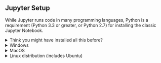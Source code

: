 ## Jupyter Setup
While Jupyter runs code in many programming languages, Python is a requirement (Python 3.3 or greater, or Python 2.7) for installing the classic Jupyter Notebook.  

<details>
  <summary>Think you might have installed all this before?</summary>
  
  You can run `jupyter notebook` in your terminal (or command prompt on Windows). If this opens a browser window then you probably have the required software. In the browser window, try making a new ipython notebook and in there add the following code:
```python
  import numpy as np
  import pandas as pd
  import matplotlib
```
and see if it runs. If it does then you are good to go for these tutorials. You might still want to do a conda installation if you are not very sure about how you installed the packages, because in the projects we might need to install a few more packages (by packages we mean numpy, pandas etc.).
</details>

<details>
<summary>Windows</summary>
  
Follow the youtube video: [Installing MiniConda on Windows](https://www.youtube.com/watch?v=-H_onyfW9VE)

The video mentions this, but repeating since this is very important, remember to check the "Add MiniConda3 to my PATH environment variable" box (if some warning is shown regarding this, ignore it).  

Open command prompt (Press Windows button and type ‘cmd’) (opening powershell is also fine)

Type `conda install jupyter numpy scipy matplotlib pandas` into the window and hit enter.

This should install some more required packages, type `y` whenever the terminal tells you to. 

At this point you have installed everything that you need.

Enter the following command to start a notebook, and you can start playing around.
```bash  
jupyter notebook  
```  
</details>

<details>
<summary>MacOS</summary>
  
Our first step is to download the installer

Use the following links depending on your mac

- M1 : [Miniconda3 macOS Apple M1 64-bit pkg](https://repo.anaconda.com/miniconda/Miniconda3-latest-MacOSX-arm64.pkg)
- Intel: [Miniconda3 macOS Intel x86 64-bit pkg](https://repo.anaconda.com/miniconda/Miniconda3-latest-MacOSX-x86_64.pkg)

The download of the installer should be quick, it’s < 100 mb in size

Once the download finishes, click on the installer to open it. Keep following the onscreen instructions to download miniconda.

Once the installation is finished, open a terminal (if you already had one open, close it and reopen the terminal)

You might see the word `(base)` written on the left or the right end of your line, that is fine.

Type `conda install jupyter numpy scipy matplotlib pandas` into the terminal and hit enter.

This should install some more required packages, type `y` whenever the terminal tells you to.

Celebrate, since now you can start your journey of doing astronomy with python.

In the terminal type `jupyter notebook` and that should start a jupyter notebook, a tool that you’ll learn to live in the coming few days.
</details>
  
<details>
<summary>Linux distribution (includes Ubuntu)</summary>
  
#### Installing Jupyter - Using Conda or Miniconda
Install Anaconda (it has most of the packages we need) from [here.](https://docs.anaconda.com/anaconda/install/linux/ "Installing Anaconda on Linux") (Read the instructions carefully)  
Open terminal (Press CTRL + ALT + T)  
Enter the following command to run  
```bash  
jupyter notebook  
```  

#### Installing Jupyter - Using python-pip (Try this only if you are comfortable with terminal)
Python is usually pre-installed in Linux distribution.  
If you are using Ubuntu 16.04 then the pre-installed python versions are 2.7.12 and 3.5.2.  
To check your python version, type 'python3' in terminal. If it doesn't work, 'python'.  
1. Confirm that your python version is 3.6+.  
If not, install python from https://www.python.org/ftp/python/3.8.2/Python-3.8.2.tar.xz  
or use the following command in terminal  
```bash  
sudo apt install python3.8;  
```  
2. Install pip using  
```bash  
sudo apt install python3-pip;  
```  
3. Install jupyter and other important packages using  
```bash  
pip3 install bs4 requests jupyter scipy astropy matplotlib;  
```  
4. Enter the following command to run notebook  
```bash  
jupyter notebook;  
```  
</details>
